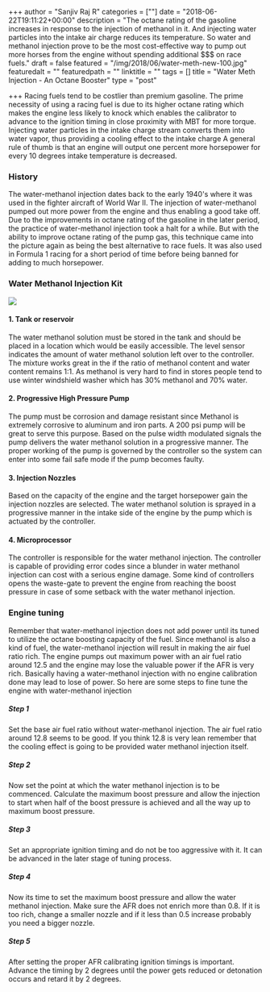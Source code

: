+++
author = "Sanjiv Raj R"
categories = [""]
date = "2018-06-22T19:11:22+00:00"
description = "The octane rating of the gasoline increases in response to the injection of methanol in it. And injecting water particles into the intake air charge reduces its temperature. So water and methanol injection prove to be the most cost-effective way to pump out more horses from the engine without spending additional $$$ on race fuels."
draft = false
featured = "/img/2018/06/water-meth-new-100.jpg"
featuredalt = ""
featuredpath = ""
linktitle = ""
tags = []
title = "Water Meth Injection - An Octane Booster"
type = "post"

+++
Racing fuels tend to be costlier than premium gasoline. The prime necessity of using a racing fuel is due to its higher octane rating which makes the engine less likely to knock which enables the calibrator to advance to the ignition timing in close proximity with MBT for more torque. Injecting water particles in the intake charge stream converts them into water vapor, thus providing a cooling effect to the intake charge  A general rule of thumb is that an engine will output one percent more horsepower for every 10 degrees intake temperature is decreased.

### History

The water-methanol injection dates back to the early 1940's where it was used in the fighter aircraft of World War II. The injection of water-methanol pumped out more power from the engine and thus enabling a good take off. Due to the improvements in octane rating of the gasoline in the later period, the practice of water-methanol injection took a halt for a while. But with the ability to improve octane rating of the pump gas, this technique came into the picture again as being the best alternative to race fuels. It was also used in Formula 1 racing for a short period of time before being banned for adding to much horsepower.  

### Water Methanol Injection Kit

![](/img/2018/06/811ouuNcK7L._SL1500_.jpg)

#### 1. Tank or reservoir

The water methanol solution must be stored in the tank and should be placed in a location which would be easily accessible. The level sensor indicates the amount of water methanol solution left over to the controller. The mixture works great in the if the ratio of methanol content and water content remains 1:1. As methanol is very hard to find in stores people tend to use winter windshield washer which has 30% methanol and 70% water.

#### 2. Progressive High Pressure Pump

The pump must be corrosion and damage resistant since Methanol is extremely corrosive to aluminum and iron parts. A 200 psi  pump will be great to serve this purpose. Based on the pulse width modulated signals the pump delivers the water methanol solution in a progressive manner. The proper working of the pump is governed by the controller so the system can enter into some fail safe mode if the pump becomes faulty.

#### 3. Injection Nozzles

Based on the capacity of the engine and the target horsepower gain the injection nozzles are selected. The water methanol solution is sprayed in a progressive manner in the intake side of the engine by the pump which is actuated by the controller.

#### 4. Microprocessor

The controller is responsible for the water methanol injection. The controller is capable of providing error codes since a blunder in water methanol injection can cost with a serious engine damage. Some kind of controllers opens the waste-gate to prevent the engine from reaching the boost pressure in case of some setback with the water methanol injection.

### Engine tuning

Remember that water-methanol injection does not add power until its tuned to utilize the octane boosting capacity of the fuel. Since methanol is also a kind of fuel, the water-methanol injection will result in making the air fuel ratio rich. The engine pumps out maximum power with an air fuel ratio around 12.5 and the engine may lose the valuable power if the AFR is very rich. Basically having a water-methanol injection with no engine calibration done may lead to lose of power. So here are some steps to fine tune the engine with water-methanol injection

##### Step 1 

Set the base air fuel ratio without water-methanol injection. The air fuel ratio around 12.8 seems to be good. If you think 12.8 is very lean remember that the cooling effect is going to be provided water methanol injection itself.

##### Step 2

Now set the point at which the water methanol injection is to be commenced. Calculate the maximum boost pressure and allow the injection to start when half of the boost pressure is achieved and all the way up to maximum boost pressure.

##### Step 3

Set an appropriate ignition timing and do not be too aggressive with it. It can be advanced in the later stage of tuning process.

##### Step 4

Now its time to set the maximum boost pressure and allow the water methanol injection. Make sure the AFR does not enrich more than 0.8. If it is too rich, change a smaller nozzle and if it less than 0.5 increase probably you need a bigger nozzle.

##### Step 5

After setting the proper AFR calibrating ignition timings is important. Advance the timing by 2 degrees until the power gets reduced or  detonation occurs and retard it by 2 degrees.